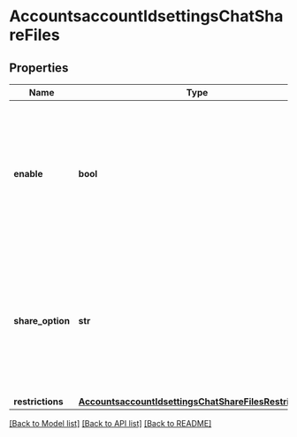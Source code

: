 # AccountsaccountIdsettingsChatShareFiles

## Properties
Name | Type | Description | Notes
------------ | ------------- | ------------- | -------------
**enable** | **bool** | Allow users of this account to send and receive files in chats and channels. When disabled, users can still take and share screenshots. | [optional] 
**share_option** | **str** | Allow users of this account to send and receive files in chats and channels. When disabled, users can still take and share screenshots. | [optional] 
**restrictions** | [**AccountsaccountIdsettingsChatShareFilesRestrictions**](AccountsaccountIdsettingsChatShareFilesRestrictions.md) |  | [optional] 

[[Back to Model list]](../README.md#documentation-for-models) [[Back to API list]](../README.md#documentation-for-api-endpoints) [[Back to README]](../README.md)

